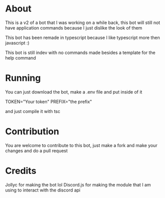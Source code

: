 # About

This is a v2 of a bot that I was working on a while back, this bot will still not have application commands because I just dislike the look of them

This bot has been remade in typescript because I like typescript more then javascript :)

This bot is still indev with no commands made besides a template for the help command

# Running

You can just download the bot, make a .env file and put inside of it

TOKEN="Your token"
PREFIX="the prefix"

and just compile it with tsc

# Contribution

You are welcome to contribute to this bot, just make a fork and make your changes and do a pull request

# Credits

Jollyc for making the bot lol
Discord.js for making the module that I am using to interact with the discord api
